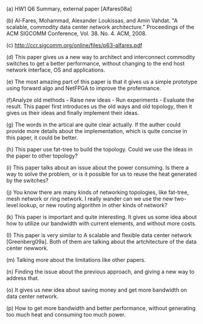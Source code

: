 (a) HW1 Q6 Summary, external paper [Alfares08a]

(b) Al-Fares, Mohammad, Alexander Loukissas, and Amin Vahdat. "A scalable, commodity data center network architecture." Proceedings of the ACM SIGCOMM Conference, Vol. 38. No. 4. ACM, 2008. 

(c) http://ccr.sigcomm.org/online/files/p63-alfares.pdf

(d) This paper gives us a new way to architect and interconnect commodity switches to get a better performance, without changing to the end host network interface, OS and applications.

(e) The most amazing part of this paper is that it gives us a simple prototype using forward algo and NetFPGA to improve the profermance.

(f)Analyze old methods - Raise new ideas - Run experiments - Evaluate the result. This paper first introduces us the old ways and old topology, then it gives us their ideas and finally implement their ideas.

(g) The words in the artical are quite clear actually. If the auther could provide more details about the implementation, which is quite concise in this paper, it could be better.

(h) This paper use fat-tree to build the topology. Could we use the ideas in the paper to other topology?

(i) This paper talks about an issue about the power consuming. Is there a way to solve the problem, or is it possible for us to reuse the heat generated by the switches?

(j) You know there are many kinds of networking topologies, like fat-tree, mesh network or ring network. I really wander can we use the new two-level lookup, or new routing algorithm in other kinds of network? 

(k) This paper is important and quite interesting. It gives us some idea about how to utilize our bandwidth with current elements, and without more costs.

(I) This paper is very similar to A scalable and flexible data center network [Greenberg09a]. Both of them are talking about the artchitecture of the data center newwork.

(m) Talking more about the limitations like other papers.

(n) Finding the issue about the previous approach, and giving a new way to address that.

(o) It gives us new idea about saving money and get more bandwidth on data center network.

(p) How to get more bandwidth and better performance, without generating too much heat and consuming too much power.

